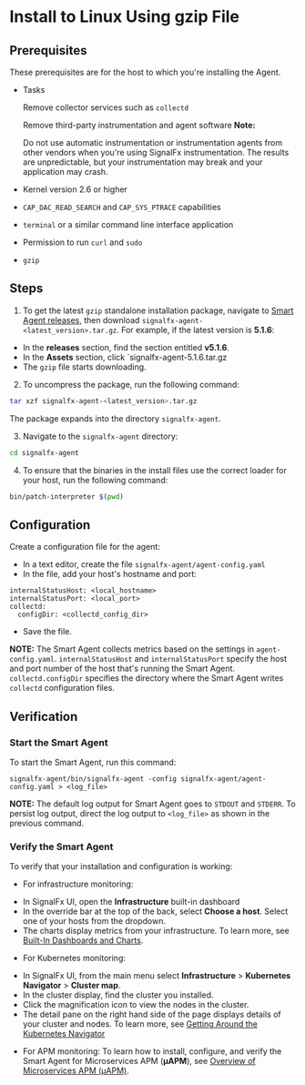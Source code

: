 # Install to Linux Using gzip File

## Prerequisites

These prerequisites are for the host to which you're installing the Agent.

* Tasks

  Remove collector services such as `collectd`

  Remove third-party instrumentation and agent software
  **Note:**

  Do not use automatic instrumentation or instrumentation agents from
  other vendors when you're using SignalFx instrumentation. The results
  are unpredictable, but your instrumentation may break and your
  application may crash.

* Kernel version 2.6 or higher
* `CAP_DAC_READ_SEARCH` and `CAP_SYS_PTRACE` capabilities
* `terminal` or a similar command line interface application
* Permission to run `curl` and `sudo`
* `gzip`

## Steps

1. To get the latest `gzip` standalone installation package, navigate to
[Smart Agent releases](https://github.com/signalfx/signalfx-agent/releases), then download
`signalfx-agent-<latest_version>.tar.gz`.
For example, if the latest version is **5.1.6**:
- In the **releases** section, find the section entitled **v5.1.6**.
- In the **Assets** section, click `signalfx-agent-5.1.6.tar.gz
- The `gzip` file starts downloading.
2. To uncompress the package, run the following command:
```bash
tar xzf signalfx-agent-<latest_version>.tar.gz
```
The package expands into the directory `signalfx-agent`.

3. Navigate to the `signalfx-agent` directory:

```bash
cd signalfx-agent
```

4. To ensure that the binaries in the install files use the correct loader for your host, run
the following command:

```bash
bin/patch-interpreter $(pwd)
```

## Configuration

Create a configuration file for the agent:

* In a text editor, create the file `signalfx-agent/agent-config.yaml`
* In the file, add your host's hostname and port:

```
internalStatusHost: <local_hostname>
internalStatusPort: <local_port>
collectd:
  configDir: <collectd_config_dir>
```
* Save the file.

**NOTE:** The Smart Agent collects metrics based on the settings in
`agent-config.yaml`. `internalStatusHost` and `internalStatusPort`
specify the host and port number of the host that's running the Smart Agent.
`collectd.configDir` specifies the directory where the Smart Agent writes
`collectd` configuration files.

## Verification

### Start the Smart Agent

To start the Smart Agent, run this command:

```
signalfx-agent/bin/signalfx-agent -config signalfx-agent/agent-config.yaml > <log_file>
```

**NOTE:** The default log output for Smart Agent goes to `STDOUT` and `STDERR`.
To persist log output, direct the log output to `<log_file>` as shown in
the previous command.

### Verify the Smart Agent

To verify that your installation and configuration is working:

* For infrastructure monitoring:
- In SignalFx UI, open the **Infrastructure** built-in dashboard
- In the override bar at the top of the back, select **Choose a host**. Select one of your hosts from the dropdown.
- The charts display metrics from your infrastructure.
To learn more, see [Built-In Dashboards and Charts](https://docs.signalfx.com/en/latest/getting-started/built-in-content/built-in-dashboards.html).
* For Kubernetes monitoring:
- In SignalFx UI, from the main menu select **Infrastructure** > **Kubernetes Navigator** > **Cluster map**.
- In the cluster display, find the cluster you installed.
- Click the magnification icon to view the nodes in the cluster.
- The detail pane on the right hand side of the page displays details of your cluster and nodes.
To learn more, see [Getting Around the Kubernetes Navigator](https://docs.signalfx.com/en/latest/integrations/kubernetes/get-around-k8s-navigator.html)
* For APM monitoring:
To learn how to install, configure, and verify the Smart Agent for Microservices APM (**µAPM**), see
[Overview of Microservices APM (µAPM)](https://docs.signalfx.com/en/latest/apm2/apm2-overview/apm2-overview.html).






